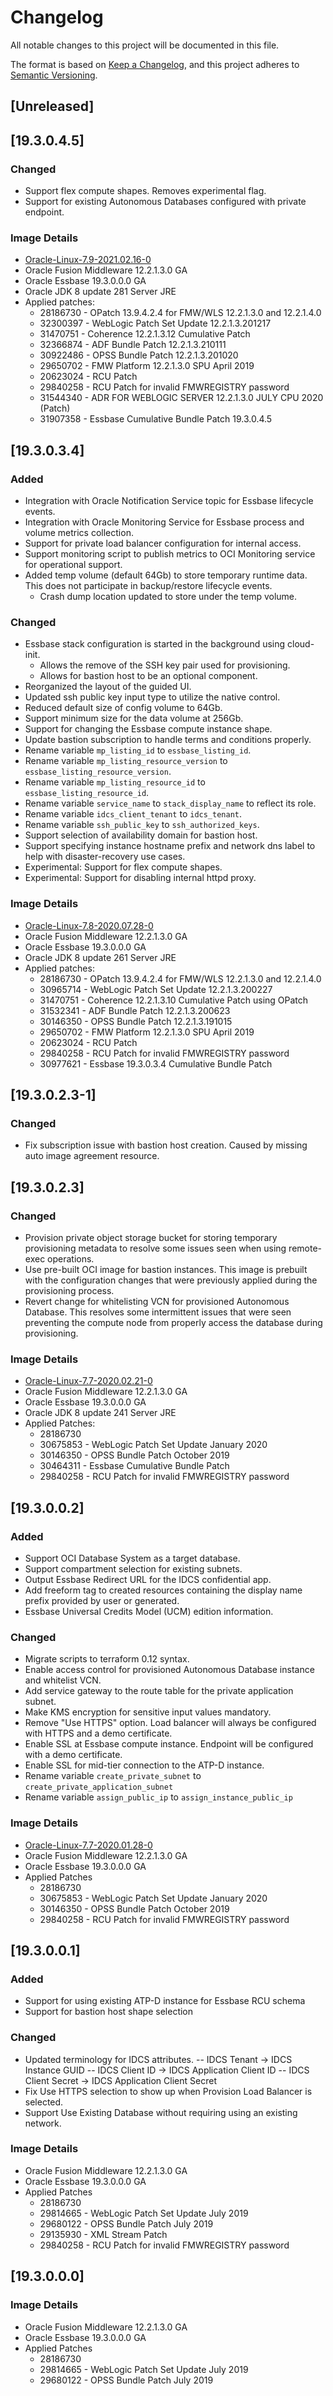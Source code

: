 # Changelog
All notable changes to this project will be documented in this file.

The format is based on [Keep a Changelog](https://keepachangelog.com/en/1.0.0/),
and this project adheres to [Semantic Versioning](https://semver.org/spec/v2.0.0.html).

## [Unreleased]

## [19.3.0.4.5]

### Changed
- Support flex compute shapes. Removes experimental flag.
- Support for existing Autonomous Databases configured with private endpoint.

### Image Details
- [Oracle-Linux-7.9-2021.02.16-0](https://docs.oracle.com/en-us/iaas/images/image/03dd617d-2545-44ee-a8be-597e255284c9/)
- Oracle Fusion Middleware 12.2.1.3.0 GA
- Oracle Essbase 19.3.0.0.0 GA
- Oracle JDK 8 update 281 Server JRE
- Applied patches:
  - 28186730 - OPatch 13.9.4.2.4 for FMW/WLS 12.2.1.3.0 and 12.2.1.4.0
  - 32300397 - WebLogic Patch Set Update 12.2.1.3.201217
  - 31470751 - Coherence 12.2.1.3.12 Cumulative Patch
  - 32366874 - ADF Bundle Patch 12.2.1.3.210111
  - 30922486 - OPSS Bundle Patch 12.2.1.3.201020
  - 29650702 - FMW Platform 12.2.1.3.0 SPU April 2019
  - 20623024 - RCU Patch
  - 29840258 - RCU Patch for invalid FMWREGISTRY password
  - 31544340 - ADR FOR WEBLOGIC SERVER 12.2.1.3.0 JULY CPU 2020 (Patch)
  - 31907358 - Essbase Cumulative Bundle Patch 19.3.0.4.5

## [19.3.0.3.4]

### Added
- Integration with Oracle Notification Service topic for Essbase lifecycle events.
- Integration with Oracle Monitoring Service for Essbase process and volume metrics collection.
- Support for private load balancer configuration for internal access.
- Support monitoring script to publish metrics to OCI Monitoring service for operational support.
- Added temp volume (default 64Gb) to store temporary runtime data. This does not participate in backup/restore lifecycle events.
  - Crash dump location updated to store under the temp volume.

### Changed
- Essbase stack configuration is started in the background using cloud-init.
  - Allows the remove of the SSH key pair used for provisioning.
  - Allows for bastion host to be an optional component.
- Reorganized the layout of the guided UI.
- Updated ssh public key input type to utilize the native control.
- Reduced default size of config volume to 64Gb.
- Support minimum size for the data volume at 256Gb.
- Support for changing the Essbase compute instance shape.
- Update bastion subscription to handle terms and conditions properly.
- Rename variable `mp_listing_id` to `essbase_listing_id`.
- Rename variable `mp_listing_resource_version` to `essbase_listing_resource_version`.
- Rename variable `mp_listing_resource_id` to `essbase_listing_resource_id`.
- Rename variable `service_name` to `stack_display_name` to reflect its role.
- Rename variable `idcs_client_tenant` to `idcs_tenant`.
- Rename variable `ssh_public_key` to `ssh_authorized_keys`.
- Support selection of availability domain for bastion host.
- Support specifying instance hostname prefix and network dns label to help with disaster-recovery use cases.
- Experimental: Support for flex compute shapes.
- Experimental: Support for disabling internal httpd proxy.

### Image Details
- [Oracle-Linux-7.8-2020.07.28-0](https://docs.cloud.oracle.com/en-us/iaas/images/image/229363c7-b01f-4b71-8c19-0661df7e16b5/)
- Oracle Fusion Middleware 12.2.1.3.0 GA
- Oracle Essbase 19.3.0.0.0 GA
- Oracle JDK 8 update 261 Server JRE
- Applied patches:
  - 28186730 - OPatch 13.9.4.2.4 for FMW/WLS 12.2.1.3.0 and 12.2.1.4.0
  - 30965714 - WebLogic Patch Set Update 12.2.1.3.200227
  - 31470751 - Coherence 12.2.1.3.10 Cumulative Patch using OPatch
  - 31532341 - ADF Bundle Patch 12.2.1.3.200623
  - 30146350 - OPSS Bundle Patch 12.2.1.3.191015
  - 29650702 - FMW Platform 12.2.1.3.0 SPU April 2019
  - 20623024 - RCU Patch
  - 29840258 - RCU Patch for invalid FMWREGISTRY password
  - 30977621 - Essbase 19.3.0.3.4 Cumulative Bundle Patch

## [19.3.0.2.3-1]

### Changed
- Fix subscription issue with bastion host creation. Caused by missing auto image agreement resource.

## [19.3.0.2.3]

### Changed
- Provision private object storage bucket for storing temporary provisioning metadata to resolve some issues seen when using remote-exec operations.
- Use pre-built OCI image for bastion instances. This image is prebuilt with the configuration changes that were previously applied during the provisioning process.
- Revert change for whitelisting VCN for provisioned Autonomous Database. This resolves some intermittent issues that were seen preventing the compute node from properly access the database during provisioning.

### Image Details
- [Oracle-Linux-7.7-2020.02.21-0](https://docs.cloud.oracle.com/en-us/iaas/images/image/957e74db-0375-4918-b897-a8ce93753ad9/)
- Oracle Fusion Middleware 12.2.1.3.0 GA
- Oracle Essbase 19.3.0.0.0 GA
- Oracle JDK 8 update 241 Server JRE
- Applied Patches:
  - 28186730
  - 30675853 - WebLogic Patch Set Update January 2020
  - 30146350 - OPSS Bundle Patch October 2019
  - 30464311 - Essbase Cumulative Bundle Patch
  - 29840258 - RCU Patch for invalid FMWREGISTRY password

## [19.3.0.0.2]

### Added
- Support OCI Database System as a target database.
- Support compartment selection for existing subnets.
- Output Essbase Redirect URL for the IDCS confidential app.
- Add freeform tag to created resources containing the display name prefix provided by user or generated.
- Essbase Universal Credits Model (UCM) edition information.

### Changed
- Migrate scripts to terraform 0.12 syntax.
- Enable access control for provisioned Autonomous Database instance and whitelist VCN.
- Add service gateway to the route table for the private application subnet.
- Make KMS encryption for sensitive input values mandatory.
- Remove "Use HTTPS" option. Load balancer will always be configured with HTTPS and a demo certificate.
- Enable SSL at Essbase compute instance. Endpoint will be configured with a demo certificate.
- Enable SSL for mid-tier connection to the ATP-D instance.
- Rename variable `create_private_subnet` to `create_private_application_subnet`
- Rename variable `assign_public_ip` to `assign_instance_public_ip`

### Image Details
- [Oracle-Linux-7.7-2020.01.28-0](https://docs.cloud.oracle.com/en-us/iaas/images/image/0a72692a-bdbb-46fc-b17b-6e0a3fedeb23/)
- Oracle Fusion Middleware 12.2.1.3.0 GA
- Oracle Essbase 19.3.0.0.0 GA
- Applied Patches
  - 28186730
  - 30675853 - WebLogic Patch Set Update January 2020
  - 30146350 - OPSS Bundle Patch October 2019
  - 29840258 - RCU Patch for invalid FMWREGISTRY password

## [19.3.0.0.1]
### Added
- Support for using existing ATP-D instance for Essbase RCU schema
- Support for bastion host shape selection

### Changed
- Updated terminology for IDCS attributes.
-- IDCS Tenant -> IDCS Instance GUID
-- IDCS Client ID -> IDCS Application Client ID
-- IDCS Client Secret -> IDCS Application Client Secret
- Fix Use HTTPS selection to show up when Provision Load Balancer is selected.
- Support Use Existing Database without requiring using an existing network.

### Image Details
- Oracle Fusion Middleware 12.2.1.3.0 GA
- Oracle Essbase 19.3.0.0.0 GA
- Applied Patches
  - 28186730
  - 29814665 - WebLogic Patch Set Update July 2019
  - 29680122 - OPSS Bundle Patch July 2019
  - 29135930 - XML Stream Patch
  - 29840258 - RCU Patch for invalid FMWREGISTRY password

## [19.3.0.0.0]

### Image Details
- Oracle Fusion Middleware 12.2.1.3.0 GA
- Oracle Essbase 19.3.0.0.0 GA
- Applied Patches
  - 28186730
  - 29814665 - WebLogic Patch Set Update July 2019
  - 29680122 - OPSS Bundle Patch July 2019

